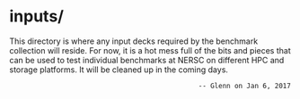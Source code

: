 inputs/
================================================================================

This directory is where any input decks required by the benchmark collection
will reside.  For now, it is a hot mess full of the bits and pieces that can be
used to test individual benchmarks at NERSC on different HPC and storage
platforms.  It will be cleaned up in the coming days.

                                                   -- Glenn on Jan 6, 2017
